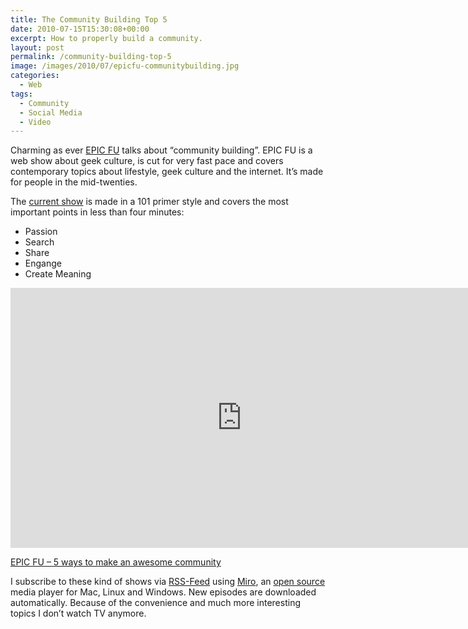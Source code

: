 ```yaml
---
title: The Community Building Top 5
date: 2010-07-15T15:30:08+00:00
excerpt: How to properly build a community.
layout: post
permalink: /community-building-top-5
image: /images/2010/07/epicfu-communitybuilding.jpg
categories:
  - Web
tags:
  - Community
  - Social Media
  - Video
---
```

Charming as ever [EPIC FU](http://epicfu.com/) talks about “community building”. EPIC FU is a web show about geek culture, is cut for very fast pace and covers contemporary topics about lifestyle, geek culture and the internet. It’s made for people in the mid-twenties.

The [current show](http://epicfu.com/show/2010/07/5-ways-to-make-an-awesome-comm.html) is made in a 101 primer style and covers the most important points in less than four minutes:

  * Passion
  * Search
  * Share
  * Engange
  * Create Meaning

<iframe src="https://www.youtube-nocookie.com/embed/zR569LLNB3E" width="740" height="416" frameborder="0" allowfullscreen="allowfullscreen"></iframe>

[EPIC FU – 5 ways to make an awesome community](http://epicfu.com/show/2010/07/5-ways-to-make-an-awesome-comm.html)

I subscribe to these kind of shows via [RSS-Feed](https://en.wikipedia.org/wiki/RSS) using [Miro](http://www.getmiro.com/), an [open source](https://en.wikipedia.org/wiki/Open_source) media player for Mac, Linux and Windows. New episodes are downloaded automatically. Because of the convenience and much more interesting topics I don’t watch TV anymore.